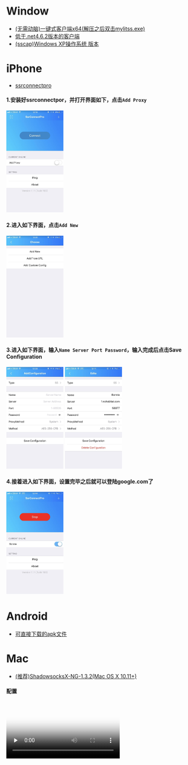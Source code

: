 # Window
* [(无需动脑)一键式客户端x64(解压之后双击mylitss.exe)](https://yadi.sk/d/Qp3RnmT-3MPeeH)
* [低于.net4.6.2版本的客户端](https://yadi.sk/d/4Nu_6bNy3MPh9S)
* [(sscap)Windows XP操作系统 版本](https://yadi.sk/d/8bF3LDG43MPcxv)
# iPhone
* [ssrconnectpro](https://itunes.apple.com/cn/app/ssrconnectpro/id1272045249?mt=8)

#### 1.安装好ssrconnectpor，并打开界面如下，点击```Add Proxy```

<img src="/imgs/webwxgetmsgimg.jpg" width="30%">

#### 2.进入如下界面，点击```Add New```

<img src="/imgs/webwxgetmsgimg2.jpg" width="30%">

#### 3.进入如下界面，输入```Name Server Port Password```，输入完成后点击Save Configuration

<img src="/imgs/webwxgetmsgimg (2).jpg" width="30%">

<img src="/imgs/webwxgetmsgimg (3).jpg" width="30%">

#### 4.接着进入如下界面，设置完毕之后就可以登陆google.com了

<img src="/imgs/webwxgetmsgimg (4).jpg" width="30%">

# Android
* [可直接下载的apk文件](https://yadi.sk/d/QW7vUcNu3MPh9K)
# Mac
* [(推荐)ShadowsocksX-NG-1.3.2(Mac OS X 10.11+)](https://yadi.sk/d/3-Kd-MFI3MPhFB)

#### 配置
<video id="video" controls="" preload="none" autoplay="autoplay" loop="loop" poster="http://media.w3.org/2010/05/sintel/poster.png">
      <source id="mp4" src="/imgs/mac_method.mp4" type="video/mp4">
</video>
